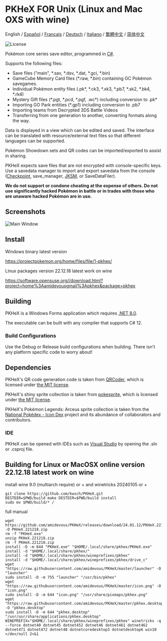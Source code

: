 PKHeX FOR Unix (Linux and Mac OXS with wine)
=====
<div>
  <span>English</span> / <a href=".github/README-es.md">Español</a> / <a href=".github/README-fr.md">Français</a> / <a href=".github/README-de.md">Deutsch</a> / <a href=".github/README-it.md">Italiano</a> / <a href=".github/README-zhHK.md">繁體中文</a> / <a href=".github/README-zh.md">简体中文</a>
</div>

![License](https://img.shields.io/badge/License-GPLv3-blue.svg)

Pokémon core series save editor, programmed in [C#](https://en.wikipedia.org/wiki/C_Sharp_%28programming_language%29).

Supports the following files:
* Save files ("main", \*.sav, \*.dsv, \*.dat, \*.gci, \*.bin)
* GameCube Memory Card files (\*.raw, \*.bin) containing GC Pokémon savegames.
* Individual Pokémon entity files (.pk\*, \*.ck3, \*.xk3, \*.pb7, \*.sk2, \*.bk4, \*.rk4)
* Mystery Gift files (\*.pgt, \*.pcd, \*.pgf, .wc\*) including conversion to .pk\*
* Importing GO Park entities (\*.gp1) including conversion to .pb7
* Importing teams from Decrypted 3DS Battle Videos
* Transferring from one generation to another, converting formats along the way.

Data is displayed in a view which can be edited and saved.
The interface can be translated with resource/external text files so that different languages can be supported.

Pokémon Showdown sets and QR codes can be imported/exported to assist in sharing.

PKHeX expects save files that are not encrypted with console-specific keys. Use a savedata manager to import and export savedata from the console ([Checkpoint](https://github.com/FlagBrew/Checkpoint), save_manager, [JKSM](https://github.com/J-D-K/JKSM), or SaveDataFiler).

**We do not support or condone cheating at the expense of others. Do not use significantly hacked Pokémon in battle or in trades with those who are unaware hacked Pokémon are in use.**

## Screenshots

![Main Window](https://i.imgur.com/HZs37cM.png)

## Install

Windows binary latest version

https://projectpokemon.org/home/files/file/1-pkhex/

Linux packages version 22.12.18 latest work on wine

https://software.opensuse.org//download.html?project=home%3Aamidevousgmail%3Apkhex&package=pkhex

## Building

PKHeX is a Windows Forms application which requires [.NET 8.0](https://dotnet.microsoft.com/download/dotnet/8.0).

The executable can be built with any compiler that supports C# 12.

### Build Configurations

Use the Debug or Release build configurations when building. There isn't any platform specific code to worry about!

## Dependencies

PKHeX's QR code generation code is taken from [QRCoder](https://github.com/codebude/QRCoder), which is licensed under [the MIT license](https://github.com/codebude/QRCoder/blob/master/LICENSE.txt).

PKHeX's shiny sprite collection is taken from [pokesprite](https://github.com/msikma/pokesprite), which is licensed under [the MIT license](https://github.com/msikma/pokesprite/blob/master/LICENSE).

PKHeX's Pokémon Legends: Arceus sprite collection is taken from the [National Pokédex - Icon Dex](https://www.deviantart.com/pikafan2000/art/National-Pokedex-Version-Delta-Icon-Dex-824897934) project and its abundance of collaborators and contributors.

### IDE

PKHeX can be opened with IDEs such as [Visual Studio](https://visualstudio.microsoft.com/downloads/) by opening the .sln or .csproj file.

## Building for Linux or MacOSX online version 22.12.18 latest work on wine

install wine 9.0 (multiarch require) or + and winetricks 20240105 or +

```
git clone https://github.com/kwsch/PKHeX.git
DESTDIR=$PWD/build make DESTDIR=$PWD/build install
sudo mv $PWD/build/* /
```

full manual

```
wget https://github.com/amidevous/PKHeX/releases/download/24.01.12/PKHeX.221218.zip -O PKHeX.221218.zip
rm -f "PKHeX.exe"
unzip PKHeX.221218.zip
rm -f PKHeX.221218.zip
install -D -m 644 "PKHeX.exe" "$HOME/.local/share/pkhex/PKHeX.exe"
install -d "$HOME/.local/share/pkhex/"
install -d "$HOME/.local/share/pkhex/wineprefixes/pkhex"
install -d "$HOME/.local/share/pkhex/wineprefixes/pkhex/drive_c"
wget "https://raw.githubusercontent.com/amidevous/PKHeX/master/launcher" -O "launcher"
sudo install -D -m 755 "launcher" "/usr/bin/pkhex"
wget "https://raw.githubusercontent.com/amidevous/PKHeX/master/icon.png" -O "icon.png"
sudo install -D -m 644 "icon.png" "/usr/share/pixmaps/pkhex.png"
wget "https://raw.githubusercontent.com/amidevous/PKHeX/master/pkhex.desktop" -O "pkhex.desktop"
sudo install -D -m 644 "pkhex.desktop" "/usr/usr/share/applications/pkhex.desktop"
WINEPREFIX="$HOME/.local/share/pkhex/wineprefixes/pkhex" winetricks -q --force dotnet40 dotnet45 dotnet452 dotnet46 dotnet461 dotnet462 dotnet471 dotnet472 dotnet48 dotnetcoredesktop3 dotnetdesktop6 win10 >/dev/null 2>&1
```
